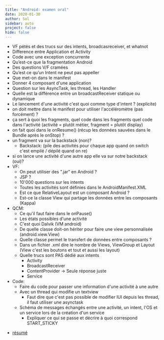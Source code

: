 ```yaml
---
title: "Android: examen oral"
date: 2020-01-30
author: Sol
sidebar: auto
project: false
hide: false
---
```


<Spoiler tag="spoiler">

* VF pétés et des trucs sur des intents, broadcasreceiver, et whatnot
* Difference entre Application et Activity
* Code avec une exception concurrente
* Qu’est-ce que la fragmentation Android
* Des questions V/F cramées
* Qu’est ce qu’un Intent ne peut pas appeller
* Que met-on dans le manifest
* Donner 4 composant d'une application
* Question sur les AsyncTask, les thread, les Handler
* Quelle est la différence entre un broadcastReceiver statique ou dynamique
* Le lancement d'une activité c'est quoi comme type d'intent ?  (explicite)
* on doit mettre dans le manifest pour utiliser l'accéléromètre (pas forcément) ?
* ça sert à quoi les fragments, quel code dans les fragments quel code dans l'activité (activité = plutôt métier, fragment = plutôt display)
* on fait quoi dans le onResume()  (récup les données sauvées dans le Bundle après le onStop) ?
* un fragment va sur la backstack (non)?
  * Backstack: (pile des activités pour chaque app quand on switch c'est empilé / dépilé quand on re)
* si on lance une activité d'une autre app elle va sur notre backstack (oui)?
* VF:
    * On peut utiliser des ".jar" en Android ?
    * JSP ?
    * 10'000 questions sur les intents
    * Toutes les activités sont définies dans le AndroidManifest.XML
    * Est ce que RelativeLayout est un composant Android ?
    * Est-ce la classe View qui partage les données entre les composants (Kappa)
* QCM:
    * Ce qu'il faut faire dans le onPause()
    * Les états possibles d'une activité
    * C'est quoi Dalvik (VM android)
    * De quelle classe doit-on hériter pour faire une view personnalisée (android.view.View)
    * Quelle classe permet le transfert de données entre composants ?
    * Dans un fichier .xml dire le nombre de Views, ViewGroup et Layout (View c'est les boutons et tout et aussi les layout)
    * Quelle trucs sont PAS dédié aux intents
        * Activity
        * BroadcastReceiver
        * ContentProvider → Seule réponse juste
        * Service
* Code:
    * Faire du code pour passer une information d'une activité à une autre
    * Avec un thread qui modifie un textview
        * Faut dire que c'est pas possible de modifier lUI depuis les thread, il faut utiliser une asynctask
    * Schéma de messages échangés entre une activité, un intent, l'OS et un service lors de la création d'un service
        * Expliquer ce qui se passe et décrire à quoi correspond START_STICKY

</Spoiler>


* [résumé](https://hackmd.io/C6sqAUv7QIO89qwQUqdCcA)


